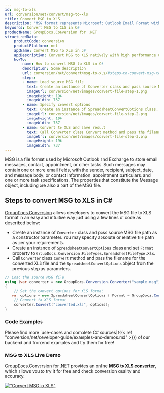 ```yaml
---
id: msg-to-xls
url: conversion/net/convert/msg-to-xls
title: Convert MSG to XLS
description: "MSG format represents Microsoft Outlook Email Format with .msg extension. Learn how to convert MSG to XLS file programmatically in C# language using GroupDocs.Conversion for .NET library."
keywords: Convert MSG to XLS in C#
productName: GroupDocs.Conversion for .NET
structuredData:
    productCode: conversion
    productPlatform: net
    appName: Convert MSG to XLS in C#
    appDescription: Convert MSG to XLS natively with high performance using C# language and server side GroupDocs.Conversion for .NET APIs, without the use of any software like Microsoft or Open Office.
    howTo:
        name: How to convert MSG to XLS in C# 
        description: Some description
        url: conversion/net/convert/msg-to-xls/#steps-to-convert-msg-to-xls-in-c
        steps:
        - name: Load source MSG file 
          text: Create an instance of Converter class and pass source MSG file path as a constructor parameter. You may specify absolute or relative file path as per your requirements. 
          imageUrl: conversion/net/images/convert-file-step-1.png
          imageHeight: 196
          imageWidth: 737
        - name: Specify convert options 
          text: Create an instance of SpreadsheetConvertOptions class.
          imageUrl: conversion/net/images/convert-file-step-2.png
          imageHeight: 196
          imageWidth: 737
        - name: Convert to XLS and save result 
          text: Call Converter class Convert method and pass the filename for the converted HTML file and the SpreadsheetConvertOptions object from the previous step as parameters.
          imageUrl: conversion/net/images/convert-file-step-3.png
          imageHeight: 196
          imageWidth: 737
---
```


MSG is a file format used by Microsoft Outlook and Exchange to store email messages, contact, appointment, or other tasks. Such messages may contain one or more email fields, with the sender, recipient, subject, date, and message body, or contact information, appointment particulars, and one or more task specifications. The properties that constitute the Message object, including are also a part of the MSG file.

## Steps to convert MSG to XLS in C#

[GroupDocs.Conversion](https://products.groupdocs.com/conversion/net) allows developers to convert the MSG file to XLS format in an easy and intuitive way just using a few lines of code as described below:

* Create an instance of `Converter` class and pass source MSG file path as a constructor parameter. You may specify absolute or relative file path as per your requirements. 
* Create an instance of `SpreadsheetConvertOptions` class and set `Format` property to `GroupDocs.Conversion.FileTypes.SpreadsheetFileType.Xls`.
* Call `Converter` class `Convert` method and pass the filename for the converted XLS file and the `SpreadsheetConvertOptions` object from the previous step as parameters.

```csharp
// Load the source MSG file
using (var converter = new GroupDocs.Conversion.Converter("sample.msg"))
{
    // Set the convert options for XLS format
   var options = new SpreadsheetConvertOptions { Format = GroupDocs.Conversion.FileTypes.SpreadsheetFileType.Xls };
    // Convert to XLS format
    converter.Convert("converted.xls", options);
}
```

### Code Examples

Please find more [use-cases and complete C# sources]({{< ref "conversion/net/developer-guide/examples-and-demos.md" >}}) of our backend and frontend examples and try them for free!

### MSG to XLS Live Demo

GroupDocs.Conversion for .NET provides an online [**MSG to XLS converter**](https://products.groupdocs.app/conversion/msg-to-xls), which allows you to try it for free and check conversion quality and accuracy.

[!["Convert MSG to XLS"](conversion/net/images/convert-to-xls/convert-msg-to-xls.png)](https://products.groupdocs.app/conversion/msg-to-xls)